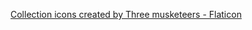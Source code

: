 <a href="https://www.flaticon.com/free-icons/collection" title="collection icons">Collection icons created by Three musketeers - Flaticon</a>
